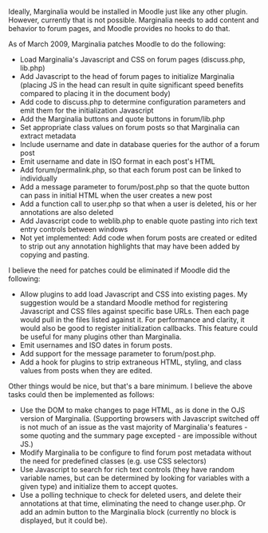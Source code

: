 Ideally, Marginalia would be installed in Moodle just like any other plugin. However, currently that is not possible.  Marginalia needs to add content and behavior to forum pages, and Moodle provides no hooks to do that.

As of March 2009, Marginalia patches Moodle to do the following:

  * Load Marginalia's Javascript and CSS on forum pages (discuss.php, lib.php)
  * Add Javascript to the head of forum pages to initialize Marginalia (placing JS in the head can result in quite significant speed benefits compared to placing it in the document body)
  * Add code to discuss.php to determine configuration parameters and emit them for the initialization Javascript
  * Add the Marginalia buttons and quote buttons in forum/lib.php
  * Set appropriate class values on forum posts so that Marginalia can extract metadata
  * Include username and date in database queries for the author of a forum post
  * Emit username and date in ISO format in each post's HTML
  * Add forum/permalink.php, so that each forum post can be linked to individually
  * Add a message parameter to forum/post.php so that the quote button can pass in initial HTML when the user creates a new post
  * Add a function call to user.php so that when a user is deleted, his or her annotations are also deleted
  * Add Javascript code to weblib.php to enable quote pasting into rich text entry controls between windows
  * Not yet implemented:  Add code when forum posts are created or edited to strip out any annotation highlights that may have been added by copying and pasting.

I believe the need for patches could be eliminated if Moodle did the following:

  * Allow plugins to add load Javascript and CSS into existing pages.  My suggestion would be a standard Moodle method for registering Javascript and CSS files against specific base URLs.  Then each page would pull in the files listed against it.  For performance and clarity, it would also be good to register initialization callbacks.  This feature could be useful for many plugins other than Marginalia.
  * Emit usernames and ISO dates in forum posts.
  * Add support for the message parameter to forum/post.php.
  * Add a hook for plugins to strip extraneous HTML, styling, and class values from posts when they are edited.

Other things would be nice, but that's a bare minimum.  I believe the above tasks could then be implemented as follows:

  * Use the DOM to make changes to page HTML, as is done in the OJS version of Marginalia.  (Supporting browsers with Javascript switched off is not much of an issue as the vast majority of Marginalia's features - some quoting and the summary page excepted - are impossible without JS.)
  * Modify Marginalia to be configure to find forum post metadata without the need for predefined classes (e.g. use CSS selectors)
  * Use Javascript to search for rich text controls (they have random variable names, but can be determined by looking for variables with a given type) and initialize them to accept quotes.
  * Use a polling technique to check for deleted users, and delete their annotations at that time, eliminating the need to change user.php.  Or add an admin button to the Marginalia block (currently no block is displayed, but it could be).